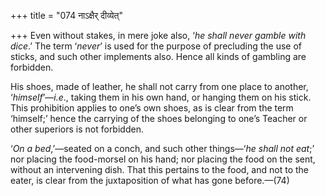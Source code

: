 +++
title = "074 नाऽक्षैर् दीव्येत्"

+++
Even without stakes, in mere joke also, ‘*he shall never gamble with
dice*.’ The term ‘*never*’ is used for the purpose of precluding the use
of sticks, and such other implements also. Hence all kinds of gambling
are forbidden.

His shoes, made of leather, he shall not carry from one place to
another, ‘*himself*’—*i.e*., taking them in his own hand, or hanging
them on his stick. This prohibition applies to one’s own shoes, as is
clear from the term ‘himself;’ hence the carrying of the shoes belonging
to one’s Teacher or other superiors is not forbidden.

‘*On a bed*,’—seated on a conch, and such other things—‘*he shall not
eat*;’ nor placing the food-morsel on his hand; nor placing the food on
the sent, without an intervening dish. That this pertains to the food,
and not to the eater, is clear from the juxtaposition of what has gone
before.—(74)


